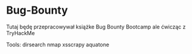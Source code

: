 # Bug-Bounty
Tutaj będę przepracowywał książke Bug Bounty Bootcamp ale ćwicząc z TryHackMe


Tools:
dirsearch
nmap 
xsscrapy
aquatone

